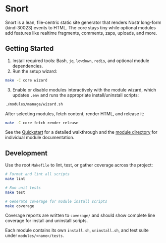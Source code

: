 # Snort

Snort is a lean, file-centric static site generator that renders Nostr long-form
(kind-30023) events to HTML.  The core stays tiny while optional modules add
features like realtime fragments, comments, zaps, uploads, and more.

## Getting Started

1. Install required tools: Bash, `jq`, `lowdown`, `redis`, and optional module
   dependencies.
2. Run the setup wizard:

```sh
make -C core wizard
```

3. Enable or disable modules interactively with the module wizard, which
   updates `.env` and runs the appropriate install/uninstall scripts:

```sh
./modules/manage/wizard.sh
```

   After selecting modules, fetch content, render HTML, and release it:

```sh
make -C core fetch render release
```

See the [Quickstart](core/QUICKSTART.md) for a detailed walkthrough and the
[module directory](modules/) for individual module documentation.

## Development

Use the root `Makefile` to lint, test, or gather coverage across the project:

```sh
# Format and lint all scripts
make lint

# Run unit tests
make test

# Generate coverage for module install scripts
make coverage
```

Coverage reports are written to `coverage/` and should show complete line
coverage for install and uninstall scripts.

Each module contains its own `install.sh`, `uninstall.sh`, and test suite under
`modules/<name>/tests`.

